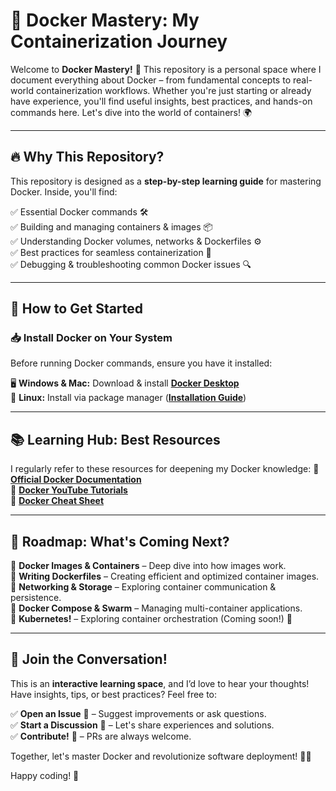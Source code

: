 # 🐳 Docker Mastery: My Containerization Journey

Welcome to **Docker Mastery!** 🚀 This repository is a personal space where I document everything about Docker – from fundamental concepts to real-world containerization workflows. Whether you're just starting or already have experience, you'll find useful insights, best practices, and hands-on commands here. Let's dive into the world of containers! 🌍

---

## 🔥 Why This Repository?
This repository is designed as a **step-by-step learning guide** for mastering Docker. Inside, you'll find:

✅ Essential Docker commands 🛠️  
✅ Building and managing containers & images 📦  
✅ Understanding Docker volumes, networks & Dockerfiles ⚙️  
✅ Best practices for seamless containerization 🚢  
✅ Debugging & troubleshooting common Docker issues 🔍  

---

## 🎯 How to Get Started
### 📥 Install Docker on Your System
Before running Docker commands, ensure you have it installed:

🖥️ **Windows & Mac:** Download & install **[Docker Desktop](https://www.docker.com/products/docker-desktop/)**  
🐧 **Linux:** Install via package manager (**[Installation Guide](https://docs.docker.com/engine/install/)**)

---

## 📚 Learning Hub: Best Resources
I regularly refer to these resources for deepening my Docker knowledge:
📖 **[Official Docker Documentation](https://docs.docker.com/)**  
🎥 **[Docker YouTube Tutorials](https://www.youtube.com/c/Docker)**  
📜 **[Docker Cheat Sheet](https://dockerlabs.collabnix.com/docker/cheatsheet/)**  

---

## 🚀 Roadmap: What's Coming Next?
🔹 **Docker Images & Containers** – Deep dive into how images work.  
🔹 **Writing Dockerfiles** – Creating efficient and optimized container images.  
🔹 **Networking & Storage** – Exploring container communication & persistence.  
🔹 **Docker Compose & Swarm** – Managing multi-container applications.  
🔹 **Kubernetes!** – Exploring container orchestration (Coming soon!) 🤔

---

## 🙌 Join the Conversation!
This is an **interactive learning space**, and I’d love to hear your thoughts! Have insights, tips, or best practices? Feel free to:

✅ **Open an Issue** 📝 – Suggest improvements or ask questions.  
✅ **Start a Discussion** 💬 – Let's share experiences and solutions.  
✅ **Contribute!** 🚀 – PRs are always welcome.  

Together, let's master Docker and revolutionize software deployment! 🌊🐳  

Happy coding! 🚀

